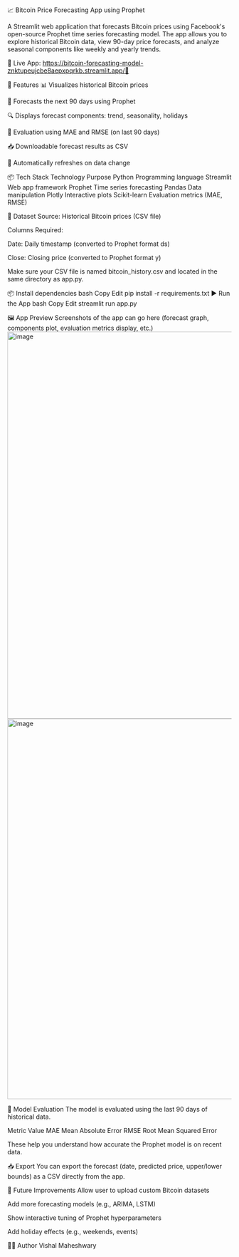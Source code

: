 📈 Bitcoin Price Forecasting App using Prophet

A Streamlit web application that forecasts Bitcoin prices using Facebook's open-source Prophet time series forecasting model. The app allows you to explore historical Bitcoin data, view 90-day price forecasts, and analyze seasonal components like weekly and yearly trends.

🔗 Live App: https://bitcoin-forecasting-model-znktupeujcbe8aepxpqrkb.streamlit.app/🚀

🚀 Features
📊 Visualizes historical Bitcoin prices

🤖 Forecasts the next 90 days using Prophet

🔍 Displays forecast components: trend, seasonality, holidays

📏 Evaluation using MAE and RMSE (on last 90 days)

📥 Downloadable forecast results as CSV

🔄 Automatically refreshes on data change

📦 Tech Stack
Technology	Purpose
Python	Programming language
Streamlit	Web app framework
Prophet	Time series forecasting
Pandas	Data manipulation
Plotly	Interactive plots
Scikit-learn	Evaluation metrics (MAE, RMSE)

📁 Dataset
Source: Historical Bitcoin prices (CSV file)

Columns Required:

Date: Daily timestamp (converted to Prophet format ds)

Close: Closing price (converted to Prophet format y)

Make sure your CSV file is named bitcoin_history.csv and located in the same directory as app.py.

📦 Install dependencies
bash
Copy
Edit
pip install -r requirements.txt
▶️ Run the App
bash
Copy
Edit
streamlit run app.py

🖼 App Preview
Screenshots of the app can go here (forecast graph, components plot, evaluation metrics display, etc.)
<img width="1841" height="869" alt="image" src="https://github.com/user-attachments/assets/f5cb86b7-db95-4e72-9dd8-56a3f42e9190" />
<img width="1838" height="854" alt="image" src="https://github.com/user-attachments/assets/6e90a26d-6857-4999-81b2-027df99ceb49" />



📏 Model Evaluation
The model is evaluated using the last 90 days of historical data.

Metric	Value
MAE	Mean Absolute Error
RMSE	Root Mean Squared Error

These help you understand how accurate the Prophet model is on recent data.

📥 Export
You can export the forecast (date, predicted price, upper/lower bounds) as a CSV directly from the app.

🧠 Future Improvements
Allow user to upload custom Bitcoin datasets

Add more forecasting models (e.g., ARIMA, LSTM)

Show interactive tuning of Prophet hyperparameters

Add holiday effects (e.g., weekends, events)

🧑‍💻 Author
Vishal Maheshwary
